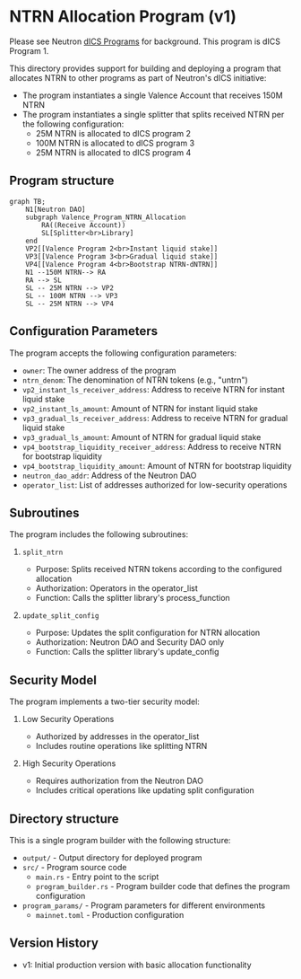 # NTRN Allocation Program (v1)

Please see Neutron [dICS Programs](../../Neutron_dICS_Programs.md) for background. This program is dICS Program 1.

This directory provides support for building and deploying a program that allocates NTRN to other programs as part of Neutron's dICS initiative:
- The program instantiates a single Valence Account that receives 150M NTRN
- The program instantiates a single splitter that splits received NTRN per the following configuration:
    - 25M NTRN is allocated to dICS program 2
    - 100M NTRN is allocated to dICS program 3
    - 25M NTRN is allocated to dICS program 4

## Program structure
```mermaid
graph TB;
    N1[Neutron DAO]
    subgraph Valence_Program_NTRN_Allocation
        RA((Receive Account))
        SL[Splitter<br>Library]
    end
    VP2[[Valence Program 2<br>Instant liquid stake]]
    VP3[[Valence Program 3<br>Gradual liquid stake]]
    VP4[[Valence Program 4<br>Bootstrap NTRN-dNTRN]]
    N1 --150M NTRN--> RA
    RA --> SL
    SL -- 25M NTRN --> VP2
    SL -- 100M NTRN --> VP3
    SL -- 25M NTRN --> VP4
```

## Configuration Parameters

The program accepts the following configuration parameters:

- `owner`: The owner address of the program
- `ntrn_denom`: The denomination of NTRN tokens (e.g., "untrn")
- `vp2_instant_ls_receiver_address`: Address to receive NTRN for instant liquid stake
- `vp2_instant_ls_amount`: Amount of NTRN for instant liquid stake
- `vp3_gradual_ls_receiver_address`: Address to receive NTRN for gradual liquid stake
- `vp3_gradual_ls_amount`: Amount of NTRN for gradual liquid stake
- `vp4_bootstrap_liquidity_receiver_address`: Address to receive NTRN for bootstrap liquidity
- `vp4_bootstrap_liquidity_amount`: Amount of NTRN for bootstrap liquidity
- `neutron_dao_addr`: Address of the Neutron DAO
- `operator_list`: List of addresses authorized for low-security operations

## Subroutines

The program includes the following subroutines:

1. `split_ntrn`
   - Purpose: Splits received NTRN tokens according to the configured allocation
   - Authorization: Operators in the operator_list
   - Function: Calls the splitter library's process_function

2. `update_split_config`
   - Purpose: Updates the split configuration for NTRN allocation
   - Authorization: Neutron DAO and Security DAO only
   - Function: Calls the splitter library's update_config

## Security Model

The program implements a two-tier security model:

1. Low Security Operations
   - Authorized by addresses in the operator_list
   - Includes routine operations like splitting NTRN

2. High Security Operations
   - Requires authorization from the Neutron DAO
   - Includes critical operations like updating split configuration

## Directory structure

This is a single program builder with the following structure:

- `output/` - Output directory for deployed program
- `src/` - Program source code
    - `main.rs` - Entry point to the script
    - `program_builder.rs` - Program builder code that defines the program configuration
- `program_params/` - Program parameters for different environments
    - `mainnet.toml` - Production configuration

## Version History

- v1: Initial production version with basic allocation functionality
